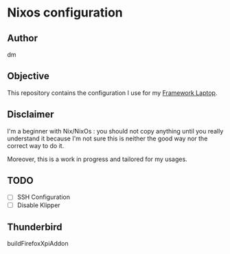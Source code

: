 # Nixos configuration

## Author
dm

## Objective

This repository contains the configuration I use for my [Framework Laptop](https://frame.work).

## Disclaimer
I'm a beginner with Nix/NixOs : you should not copy anything until you really understand it because I'm not sure this is neither the good way nor the correct way to do it.

Moreover, this is a work in progress and tailored for my usages.

## TODO

- [ ] SSH Configuration
- [ ] Disable Klipper

## Thunderbird

buildFirefoxXpiAddon